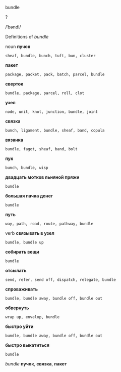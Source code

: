 bundle

?

/ˈbəndl/

Definitions of _bundle_

noun
**пучок**

    sheaf, bundle, bunch, tuft, bun, cluster
**пакет**

    package, packet, pack, batch, parcel, bundle
**сверток**

    bundle, package, parcel, roll, clot
**узел**

    node, unit, knot, junction, bundle, joint
**связка**

    bunch, ligament, bundle, sheaf, band, copula
**вязанка**

    bundle, fagot, sheaf, band, bolt
**пук**

    bunch, bundle, wisp
**двадцать мотков льняной пряжи**

    bundle
**большая пачка денег**

    bundle
**путь**

    way, path, road, route, pathway, bundle

verb
**связывать в узел**

    bundle, bundle up
**собирать вещи**

    bundle
**отсылать**

    send, refer, send off, dispatch, relegate, bundle
**спроваживать**

    bundle, bundle away, bundle off, bundle out
**обвернуть**

    wrap up, envelop, bundle
**быстро уйти**

    bundle, bundle away, bundle off, bundle out
**быстро выкатиться**

    bundle

_bundle_
**пучок**, **связка**, **пакет**